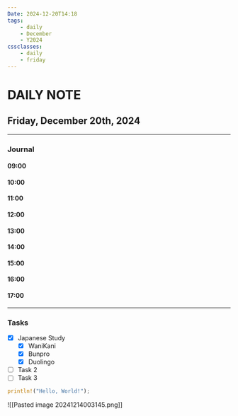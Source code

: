 ```yaml
---
Date: 2024-12-20T14:18
tags:
    - daily
    - December
    - Y2024
cssclasses:
    - daily
    - friday
---
```

# DAILY NOTE
## Friday, December 20th, 2024
***
### Journal

#### 09:00

#### 10:00

#### 11:00

#### 12:00

#### 13:00

#### 14:00

#### 15:00

#### 16:00

#### 17:00

***
### Tasks
- [x] Japanese Study
    - [x] WaniKani
    - [x] Bunpro
    - [x] Duolingo
- [ ] Task 2
- [ ] Task 3

```rust
println!("Hello, World!");
```

![[Pasted image 20241214003145.png]]
